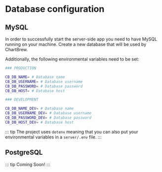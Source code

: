 # Database configuration

## MySQL

In order to successfully start the server-side app you need to have MySQL running on your machine. Create a new database that will be used by ChartBrew.

Additionally, the following environmental variables need to be set:

```sh
### PRODUCTION

CB_DB_NAME= # Database name
CB_DB_USERNAME= # Database username
CB_DB_PASSWORD= # Database password
CB_DB_HOST= # Database host

### DEVELOPMENT

CB_DB_NAME_DEV= # Database name
CB_DB_USERNAME_DEV= # Database username
CB_DB_PASSWORD_DEV= # Database password
CB_DB_HOST_DEV= # Database host
```

::: tip
The project uses `dotenv` meaning that you can also put your environmental variables in a `server/.env` file.
:::

## PostgreSQL

::: tip
Coming Soon!
:::
